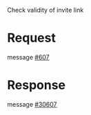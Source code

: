 Check validity of invite link

# Request
message [#607](../../proto/README.md#action_607)

# Response
message [#30607](../../proto/README.md#action_30607)

